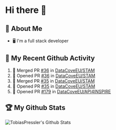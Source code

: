 # Hi there 👋

<!--
**TobiasPressler/TobiasPressler** is a ✨ _special_ ✨ repository because its `README.md` (this file) appears on your GitHub profile.

Here are some ideas to get you started:

- 🔭 I’m currently working on ...
- 🌱 I’m currently learning ...
- 👯 I’m looking to collaborate on ...
- 🤔 I’m looking for help with ...
- 💬 Ask me about ...
- 📫 How to reach me: ...
- 😄 Pronouns: ...
- ⚡ Fun fact: ...
-->

## :book: About Me
- 🖥 I'm a full stack developer

## 🔔 My Recent Github Activity
<!--START_SECTION:activity-->
1. 🎉 Merged PR [#36](https://github.com/DataCoveEU/STAM/pull/36) in [DataCoveEU/STAM](https://github.com/DataCoveEU/STAM)
2. 💪 Opened PR [#36](https://github.com/DataCoveEU/STAM/pull/36) in [DataCoveEU/STAM](https://github.com/DataCoveEU/STAM)
3. 🎉 Merged PR [#35](https://github.com/DataCoveEU/STAM/pull/35) in [DataCoveEU/STAM](https://github.com/DataCoveEU/STAM)
4. 💪 Opened PR [#35](https://github.com/DataCoveEU/STAM/pull/35) in [DataCoveEU/STAM](https://github.com/DataCoveEU/STAM)
5. 💪 Opened PR [#179](https://github.com/DataCoveEU/API4INSPIRE/pull/179) in [DataCoveEU/API4INSPIRE](https://github.com/DataCoveEU/API4INSPIRE)
<!--END_SECTION:activity-->

## :trophy: My Github Stats

<img align="left" alt="TobiasPressler's Github Stats" src="https://github-readme-stats.codestackr.vercel.app/api?username=TobiasPressler&show_icons=true&hide_border=true" />
